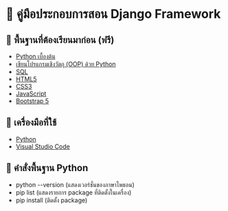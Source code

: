 # 📖 คู่มือประกอบการสอน Django Framework

## 🎨 พื้นฐานที่ต้องเรียนมาก่อน (ฟรี)
- [Python เบื้องต้น](https://www.youtube.com/watch?v=N1fnq4MF3AE&list=PLltVQYLz1BMBwqJysYnoEKWXUvqusJpgN)
- [เขียนโปรแกรมเชิงวัตถุ (OOP) ด้วย Python](https://www.youtube.com/watch?v=YXNwADEE3EU&list=PLltVQYLz1BMBGWAaxQYa42rdxfeOlVBwn)
- [SQL](https://www.youtube.com/watch?v=sgQiJ-8Ra8c&list=PLltVQYLz1BMAP6veiejiMdwX7J9GqmkZS)
- [HTML5](https://www.youtube.com/watch?v=0hfeNPM7piw&list=PLltVQYLz1BMDf-N2ZmyJKEv4VlpM_9m67)
- [CSS3](https://www.youtube.com/watch?v=HcInSUzhaUc&list=PLltVQYLz1BMBeWsNwB06VT3t8m5575qCP)
- [JavaScript](https://www.youtube.com/watch?v=AbjY-ajKgSI&list=PLltVQYLz1BMDsB7SrMh8x6uDTfl7LdNlP)
- [Bootstrap 5](https://www.youtube.com/watch?v=El7FovOjfjE&list=PLltVQYLz1BMDNdxqTqiOm-D2CN3J2PF-F)

## 💎 เครื่องมือที่ใช้
- [Python](https://www.python.org/)
- [Visual Studio Code](https://code.visualstudio.com/)

## 📣 คำสั่งพื้นฐาน Python
- python --version (แสดงเวอร์ชั่นของภาษาไพธอน)
- pip list (แสดงรายการ package ที่ติดตั้งในเครื่อง)
- pip install (ติดตั้ง package)
